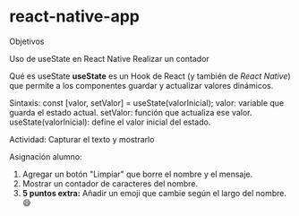 # react-native-app

Objetivos

Uso de useState en React Native
Realizar un contador

Qué es useState
**useState** es un Hook de React (y también de _React Native_) que permite a los componentes guardar y actualizar valores dinámicos.

Sintaxis:
const [valor, setValor] = useState(valorInicial);
valor: variable que guarda el estado actual.
setValor:  función que actualiza ese valor.
useState(valorInicial): define el valor inicial del estado.


Actividad:
Capturar el texto y mostrarlo


Asignación alumno:
1. Agregar un botón "Limpiar" que borre el nombre y el mensaje.
2. Mostrar un contador de caracteres del nombre.
3. **5 puntos extra:** Añadir un emoji que cambie según el largo del nombre. 😄
